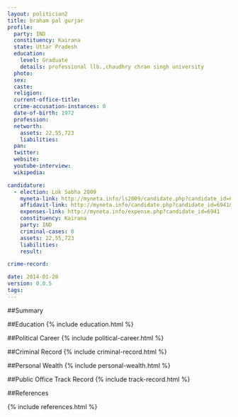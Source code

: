 ```yaml
---
layout: politician2
title: braham pal gurjar
profile: 
  party: IND
  constituency: Kairana
  state: Uttar Pradesh
  education: 
    level: Graduate
    details: professional llb.,chaudhry chran singh university
  photo: 
  sex: 
  caste: 
  religion: 
  current-office-title: 
  crime-accusation-instances: 0
  date-of-birth: 1972
  profession: 
  networth: 
    assets: 22,55,723
    liabilities: 
  pan: 
  twitter: 
  website: 
  youtube-interview: 
  wikipedia: 

candidature: 
  - election: Lok Sabha 2009
    myneta-link: http://myneta.info/ls2009/candidate.php?candidate_id=6941
    affidavit-link: http://myneta.info/candidate.php?candidate_id=6941&scan=original
    expenses-link: http://myneta.info/expense.php?candidate_id=6941
    constituency: Kairana 
    party: IND
    criminal-cases: 0
    assets: 22,55,723
    liabilities: 
    result:  

crime-record: 

date: 2014-01-28
version: 0.0.5
tags: 
---
```

##Summary


##Education
{% include education.html %}


##Political Career
{% include political-career.html %}


##Criminal Record
{% include criminal-record.html %}


##Personal Wealth
{% include personal-wealth.html %}


##Public Office Track Record
{% include track-record.html %}


##References


{% include references.html %}